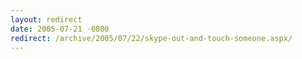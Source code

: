 ```yaml
---
layout: redirect
date: 2005-07-21 -0800
redirect: /archive/2005/07/22/skype-out-and-touch-someone.aspx/
---
```

